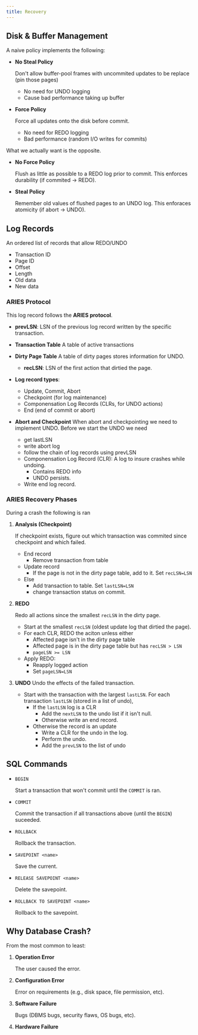 ```yaml
---
title: Recovery
---
```


## Disk & Buffer Management

A naive policy implements the following:

* **No Steal Policy**

    Don't allow buffer-pool frames with uncommited updates to be replace (pin those pages)

    * No need for UNDO logging
    * Cause bad performance taking up buffer

* **Force Policy**

    Force all updates onto the  disk before commit.
    * No need for REDO logging
    * Bad performance (random I/O writes  for commits)

What we actually want is the opposite.

* **No Force Policy**

    Flush as little as possible to a REDO log prior to commit. This enforces durability (if commited -> REDO).

* **Steal Policy**

    Remember old values of flushed pages to an UNDO log. This enforaces atomicity (if abort -> UNDO).

## Log Records

An ordered list of records that allow REDO/UNDO

* Transaction ID
* Page ID
* Offset
* Length
* Old data
* New data

### ARIES Protocol

This log record follows the **ARIES protocol**.

* **prevLSN**: LSN of the previous log record written by the specific transaction.
* **Transaction Table**
    A table of active transactions
* **Dirty Page Table**
    A table of dirty pages stores information for UNDO.

    * **recLSN**: LSN of the first action that dirtied the page.
* **Log record types**:
    * Update, Commit, Abort
    * Checkpoint (for log maintenance)
    * Componensation Log Records (CLRs, for UNDO actions)
    * End (end of commit or abort)

* **Abort and Checkpoint**
    When abort and checkpointing we need to implement UNDO. Before we start the UNDO we need
     * get lastLSN
     * write abort log
     * follow the chain of log records using prevLSN
     * Componensation Log Record (CLR):
        A log to insure crashes while undoing.
        * Contains REDO info
        * UNDO persists.
    * Write end log record.

### ARIES Recovery Phases

During a crash the following is ran

1. **Analysis (Checkpoint)**

    If checkpoint exists, figure out which transaction was commited since checkpoint and which failed.

    * End record
        * Remove transaction from table
    * Update record
        * If the page is not in the dirty page table, add to it.  Set `recLSN=LSN`
    * Else
        * Add transaction to table. Set `lastLSN=LSN`
        * change transaction status on commit.

2. **REDO**

    Redo all actions since the smallest `recLSN` in the dirty page.

    * Start at the smallest `recLSN` (oldest update log that dirtied the page).
    * For each CLR, REDO the aciton unless either
        * Affected page isn't in the dirty page table
        * Affected page is in the dirty page table but has `recLSN > LSN`
        * `pageLSN >= LSN`
    * Apply REDO:
        * Reapply logged action
        * Set `pageLSN=LSN`

3. **UNDO**
    Undo the effects of the failed transaction.

    * Start with the transaction with the largest `lastLSN`. For each transaction `lastLSN` (stored in a list of undo),
        * If the `lastLSN` log is a CLR
            * Add the `nextLSN` to the undo list if it isn't null.
            * Otherwise write an end record.
        * Otherwise the record is an update
            * Write a CLR for the undo in the log.
            * Perform the undo.
            * Add the `prevLSN` to the list of undo

## SQL Commands

* `BEGIN`

    Start a transaction that won't commit until the `COMMIT` is ran.

* `COMMIT`

    Commit the transaction if all transactions above (until the `BEGIN`) suceeded.
* `ROLLBACK`

    Rollback the transaction.

* `SAVEPOINT <name>`

    Save the current.

* `RELEASE SAVEPOINT <name>`

    Delete the savepoint.

* `ROLLBACK TO SAVEPOINT <name>`

    Rollback to the savepoint.

## Why Database Crash?

From the most common to least:

1. **Operation Error**

    The user caused the error.

1. **Configuration Error**

    Error on requirements (e.g., disk space, file permission, etc).

1. **Software Failure**

    Bugs (DBMS bugs, security flaws, OS bugs, etc).

1. **Hardware Failure**